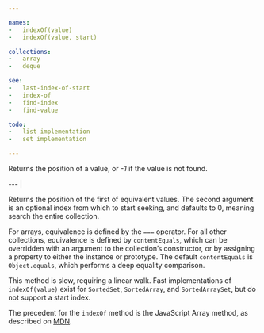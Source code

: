 ```yaml
---

names:
-   indexOf(value)
-   indexOf(value, start)

collections:
-   array
-   deque

see:
-   last-index-of-start
-   index-of
-   find-index
-   find-value

todo:
-   list implementation
-   set implementation

---
```


Returns the position of a value, or *-1* if the value is not found.

--- |

Returns the position of the first of equivalent values.
The second argument is an optional index from which to start seeking, and
defaults to 0, meaning search the entire collection.

For arrays, equivalence is defined by the `===` operator.
For all other collections, equivalence is defined by `contentEquals`, which
can be overridden with an argument to the collection’s constructor, or by
assigning a property to either the instance or prototype.
The default `contentEquals` is `Object.equals`, which performs a deep equality
comparison.

This method is slow, requiring a linear walk.
Fast implementations of `indexOf(value)` exist for `SortedSet`, `SortedArray`,
and `SortedArraySet`, but do not support a start index.

The precedent for the `indexOf` method is the JavaScript Array method, as
described on [MDN][].

[MDN]: https://developer.mozilla.org/en-US/docs/Web/JavaScript/Reference/Global_Objects/Array/indexOf

